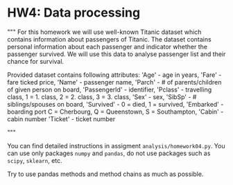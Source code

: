 # HW4: Data processing

"""
For this homework we will use well-known Titanic dataset which contains information about passengers of Titanic.
The dataset contains personal information about each passenger and indicator whether the passenger survived.
We will use this data to analyse passenger list and their chance for survival.

Provided dataset contains following attributes:
 'Age' - age in years,
 'Fare' - fare ticked price,
 'Name' - passenger name,
 'Parch' - # of parents/children of given person on board,
 'PassengerId' - identifier,
 'Pclass' - travelling class, 1 = 1. class, 2 = 2. class, 3 = 3. class,
 'Sex' - sex,
 'SibSp' - # siblings/spouses on board,
 'Survived' - 0 = died, 1 = survived,
 'Embarked' - boarding port C = Cherbourg, Q = Queenstown, S = Southampton,
'Cabin' - cabin number
 'Ticket' - ticket number
 
"""

You can find detailed instructions in assigment `analysis/homework04.py`.
You can use only packages `numpy` and `pandas`, do not use packages such as `scipy`, `sklearn`, etc.

Try to use pandas methods and method chains as much as possible.
